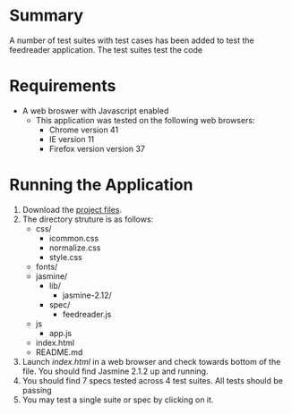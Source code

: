 # Summary

A number of test suites with test cases has been added to test the feedreader application.  The test suites test the code

# Requirements

- A web broswer with Javascript enabled
	- This application was tested on the following web browsers:
		- Chrome version 41
		- IE version 11
		- Firefox version version 37

# Running the Application

1. Download the [project files](http://github.com/alwesam/frontend-nanodegree-feedreader).
2. The directory struture is as follows:
	* css/
		- icommon.css
		- normalize.css
		- style.css
	* fonts/
	* jasmine/
		- lib/
			- jasmine-2.12/
		- spec/
			- feedreader.js
	* js
		- app.js
	* index.html
	* README.md
3. Launch *index.html* in a web browser and check towards bottom of the file.  You should find Jasmine 2.1.2 up and running.
4. You should find 7 specs tested across 4 test suites.   All tests should be passing
5. You may test a single suite or spec by clicking on it.
